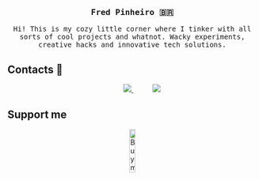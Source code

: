 <head>
<link rel="stylesheet" href="https://cdn.jsdelivr.net/gh/devicons/devicon@v2.15.1/devicon.min.css">
</head>


<div align='center'>

<h3><samp><strong>Fred Pinheiro</strong> 🇧🇷 </samp></h3>

<p> <samp>Hi! This is my cozy little corner where I tinker with all sorts of cool projects and whatnot. Wacky experiments, creative hacks and innovative tech solutions. </samp></p>
</div>

## Contacts :iphone:

<p align="center">
    &nbsp;&nbsp;&nbsp;&nbsp;&nbsp;&nbsp;&nbsp;&nbsp;&nbsp;
    <a href="mailto:frdvp1@gmail.com">
        <img src="https://img.shields.io/badge/gmail-D14836?&style=for-the-badge&logo=gmail&logoColor=white&link=mailto:fredvpg@gmail.com">
    </a>
    &nbsp;&nbsp;&nbsp;&nbsp;&nbsp;&nbsp;&nbsp;&nbsp;&nbsp;
    <a href="https://www.linkedin.com/in/feuvp">
        <img src="https://img.shields.io/badge/linkedin-%230077B5.svg?&style=for-the-badge&logo=linkedin&logoColor=white&link=mailto:https://www.linkedin.com/in/mateusaraujobarros/">
    </a>
</p>

## Support me
<!-- Your support, if you have it 
I created these images, feel free to use them.
-->
<p align="center">
  <a href="https://www.buymeacoffee.com/fredvpgi" target="_blank">
      <img width="15%" alt="Buy me a coffee" src="https://raw.githubusercontent.com/onimur/.github/master/.resources/support-buy-coffee.png"/>
  </a>
</p>

